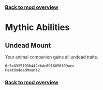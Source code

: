 ### [Back to mod overview](./README.md)

# Mythic Abilities

## Undead Mount

Your animal companion gains all undead traits.

`6c5e8925103b442cb4c6916056109aee`  
`FeatUndeadMount2`  


### [Back to mod overview](./README.md)
